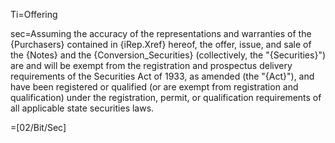 Ti=Offering

sec=Assuming the accuracy of the representations and warranties of the {Purchasers} contained in {iRep.Xref} hereof, the offer, issue, and sale of the {Notes} and the {Conversion_Securities} (collectively, the "{Securities}") are and will be exempt from the registration and prospectus delivery requirements of the Securities Act of 1933, as amended (the "{Act}"), and have been registered or qualified (or are exempt from registration and qualification) under the registration, permit, or qualification requirements of all applicable state securities laws.

=[02/Bit/Sec]
